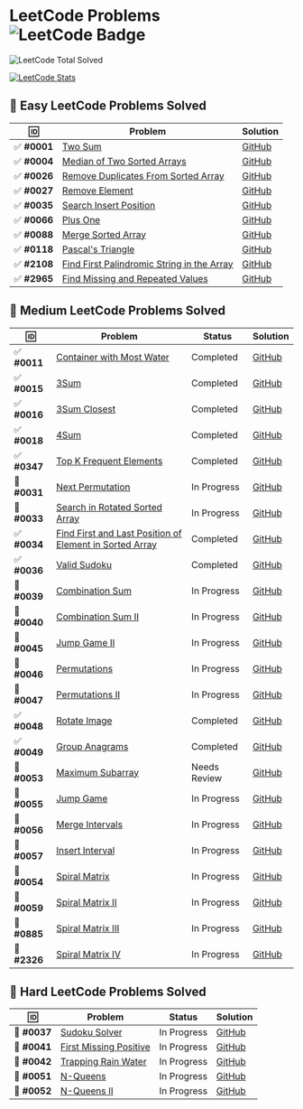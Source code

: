 # LeetCode Problems ![LeetCode Badge](https://img.shields.io/badge/LeetCode-000000?style=flat-square&logo=leetcode&logoColor=yellow)

<!-- LEETCODE:START -->
![LeetCode Total Solved](https://img.shields.io/badge/LeetCode_Solved-159-orange?style=for-the-badge&logo=leetcode)
<!-- LEETCODE:END -->

[![LeetCode Stats](https://leetcard.jacoblin.cool/srazeen?theme=dark&font=Karma&ext=activity)](https://leetcode.com/your_leetcode_username)

## 🎯 Easy LeetCode Problems Solved  

| 🆔 | Problem | Solution |
|----|---------|----------|
| ✅ **#0001** | [Two Sum](https://leetcode.com/problems/two-sum/) | [GitHub](https://github.com/Razeen-Shaikh/leetcode/tree/main/problems/0001.two-sums) |
| ✅ **#0004** | [Median of Two Sorted Arrays](https://leetcode.com/problems/median-of-two-sorted-arrays/) | [GitHub](https://github.com/Razeen-Shaikh/leetcode/tree/main/problems/0004.median-of-two-sorted-arrays) |
| ✅ **#0026** | [Remove Duplicates From Sorted Array](https://leetcode.com/problems/remove-duplicates-from-sorted-array/) | [GitHub](https://github.com/Razeen-Shaikh/leetcode/tree/main/problems/0026.remove-duplicates-from-sorted-array) |
| ✅ **#0027** | [Remove Element](https://leetcode.com/problems/remove-element/) | [GitHub](https://github.com/Razeen-Shaikh/leetcode/tree/main/problems/0027.remove-element) |
| ✅ **#0035** | [Search Insert Position](https://leetcode.com/problems/search-insert-position/) | [GitHub](https://github.com/Razeen-Shaikh/leetcode/tree/main/problems/0035.search-insert-position) |
| ✅ **#0066** | [Plus One](https://leetcode.com/problems/plus-one/) | [GitHub](https://github.com/Razeen-Shaikh/leetcode/tree/main/problems/0066.plus-one) |
| ✅ **#0088** | [Merge Sorted Array](https://leetcode.com/problems/merge-sorted-array/) | [GitHub](https://github.com/Razeen-Shaikh/leetcode/tree/main/problems/0088.merge-sorted-array) |
| ✅ **#0118** | [Pascal's Triangle](https://leetcode.com/problems/pascals-triangle/) | [GitHub](https://github.com/Razeen-Shaikh/leetcode/tree/main/problems/0118.pascal's-triangle) |
| ✅ **#2108** | [Find First Palindromic String in the Array](https://leetcode.com/problems/find-first-palindromic-string-in-the-array/) | [GitHub](https://github.com/Razeen-Shaikh/leetcode/tree/main/problems/2108.find-first-palindromic-string-in-the-array) |
| ✅ **#2965** | [Find Missing and Repeated Values](https://leetcode.com/problems/find-missing-and-repeated-values/) | [GitHub](https://github.com/Razeen-Shaikh/leetcode/tree/main/problems/2965.find-missing-and-repeated-values) |

## 🎯 Medium LeetCode Problems Solved

| 🆔 | Problem | Status | Solution |
|----|---------|--------|----------|
| ✅ **#0011** | [Container with Most Water](https://leetcode.com/problems/container-with-most-water/) | Completed | [GitHub](https://github.com/Razeen-Shaikh/leetcode/tree/main/problems/0011.container-with-most-water) |
| ✅ **#0015** | [3Sum](https://leetcode.com/problems/3sum/) | Completed | [GitHub](https://github.com/Razeen-Shaikh/leetcode/tree/main/problems/0015.3sum) |
| ✅ **#0016** | [3Sum Closest](https://leetcode.com/problems/3sum-closest/) | Completed | [GitHub](https://github.com/Razeen-Shaikh/leetcode/tree/main/problems/0016.3sum-closest) |
| ✅ **#0018** | [4Sum](https://leetcode.com/problems/4sum/) | Completed | [GitHub](https://github.com/Razeen-Shaikh/leetcode/tree/main/problems/0018.4sum) |
| ✅ **#0347** | [Top K Frequent Elements](https://leetcode.com/problems/top-k-frequent-elements/) | Completed | [GitHub](https://github.com/Razeen-Shaikh/leetcode/tree/main/problems/0347.top-k-frequent-elements) |
| 🚧 **#0031** | [Next Permutation](https://leetcode.com/problems/next-permutation/) | In Progress | [GitHub](https://github.com/Razeen-Shaikh/leetcode/tree/main/problems/0031.next-permutation) |
| 🚧 **#0033** | [Search in Rotated Sorted Array](https://leetcode.com/problems/search-in-rotated-sorted-array/) | In Progress | [GitHub](https://github.com/Razeen-Shaikh/leetcode/tree/main/problems/0033.search-in-rotated-sorted-array) |
| ✅ **#0034** | [Find First and Last Position of Element in Sorted Array](https://leetcode.com/problems/find-first-and-last-position-of-element/) | Completed | [GitHub](https://github.com/Razeen-Shaikh/leetcode/tree/main/problems/0034.find-first-and-last-position-of-element) |
| ✅ **#0036** | [Valid Sudoku](https://leetcode.com/problems/valid-sudoku/) | Completed | [GitHub](https://github.com/Razeen-Shaikh/leetcode/tree/main/problems/0036.valid-sudoku) |
| 🚧 **#0039** | [Combination Sum](https://leetcode.com/problems/combination-sum/) | In Progress | [GitHub](https://github.com/Razeen-Shaikh/leetcode/tree/main/problems/0039.combination-sum) |
| 🚧 **#0040** | [Combination Sum II](https://leetcode.com/problems/combination-sum-ii/) | In Progress | [GitHub](https://github.com/Razeen-Shaikh/leetcode/tree/main/problems/0040.combination-sum-ii) |
| 🚧 **#0045** | [Jump Game II](https://leetcode.com/problems/jump-game-ii/) | In Progress | [GitHub](https://github.com/Razeen-Shaikh/leetcode/tree/main/problems/0045.jump-game-ii) |
| 🚧 **#0046** | [Permutations](https://leetcode.com/problems/permutations/) | In Progress | [GitHub](https://github.com/Razeen-Shaikh/leetcode/tree/main/problems/0046.permutations) |
| 🚧 **#0047** | [Permutations II](https://leetcode.com/problems/permutations-ii/) | In Progress | [GitHub](https://github.com/Razeen-Shaikh/leetcode/tree/main/problems/0047.permutations-ii) |
| ✅ **#0048** | [Rotate Image](https://leetcode.com/problems/rotate-image/) | Completed | [GitHub](https://github.com/Razeen-Shaikh/leetcode/tree/main/problems/0048.rotate-image) |
| ✅ **#0049** | [Group Anagrams](https://leetcode.com/problems/group-anagrams/) | Completed | [GitHub](https://github.com/Razeen-Shaikh/leetcode/tree/main/problems/0049.group-anagrams) |
| 🤔 **#0053** | [Maximum Subarray](https://leetcode.com/problems/maximum-subarray/) | Needs Review | [GitHub](https://github.com/Razeen-Shaikh/leetcode/tree/main/problems/0053.maximum-subarray) |
| 🚧 **#0055** | [Jump Game](https://leetcode.com/problems/jump-game/) | In Progress | [GitHub](https://github.com/Razeen-Shaikh/leetcode/tree/main/problems/0055.jump-game) |
| 🚧 **#0056** | [Merge Intervals](https://leetcode.com/problems/merge-intervals/) | In Progress | [GitHub](https://github.com/Razeen-Shaikh/leetcode/tree/main/problems/0056.merge-intervals) |
| 🚧 **#0057** | [Insert Interval](https://leetcode.com/problems/insert-interval/) | In Progress | [GitHub](https://github.com/Razeen-Shaikh/leetcode/tree/main/problems/0057.insert-interval) |
| 🚧 **#0054** | [Spiral Matrix](https://leetcode.com/problems/spiral-matrix/) | In Progress | [GitHub](https://github.com/Razeen-Shaikh/leetcode/tree/main/problems/0054.spiral-matrix) |
| 🚧 **#0059** | [Spiral Matrix II](https://leetcode.com/problems/spiral-matrix-ii/) | In Progress | [GitHub](https://github.com/Razeen-Shaikh/leetcode/tree/main/problems/0059.spiral-matrix-ii) |
| 🚧 **#0885** | [Spiral Matrix III](https://leetcode.com/problems/spiral-matrix-iii/) | In Progress | [GitHub](https://github.com/Razeen-Shaikh/leetcode/tree/main/problems/0885.spiral-matrix-iii) |
| 🚧 **#2326** | [Spiral Matrix IV](https://leetcode.com/problems/spiral-matrix-iv/) | In Progress | [GitHub](https://github.com/Razeen-Shaikh/leetcode/tree/main/problems/2326-spiral-matrix-iv) |

## 🎯 Hard LeetCode Problems Solved

| 🆔 | Problem | Status | Solution |
|----|---------|--------|----------|
| 🚧 **#0037** | [Sudoku Solver](https://leetcode.com/problems/sudoku-solver/) | In Progress | [GitHub](https://github.com/Razeen-Shaikh/leetcode/tree/main/problems/0037.sudoku-solver) |
| 🚧 **#0041** | [First Missing Positive](https://leetcode.com/problems/first-missing-positive/) | In Progress | [GitHub](https://github.com/Razeen-Shaikh/leetcode/tree/main/problems/0041.first-missing-positive) |
| 🚧 **#0042** | [Trapping Rain Water](https://leetcode.com/problems/trapping-rain-water/) | In Progress | [GitHub](https://github.com/Razeen-Shaikh/leetcode/tree/main/problems/0042.trapping-rain-water) |
| 🚧 **#0051** | [N-Queens](https://leetcode.com/problems/n-queens/) | In Progress | [GitHub](https://github.com/Razeen-Shaikh/leetcode/tree/main/problems/0051.n-queens) |
| 🚧 **#0052** | [N-Queens II](https://leetcode.com/problems/n-queens-ii/) | In Progress | [GitHub](https://github.com/Razeen-Shaikh/leetcode/tree/main/problems/0052.n-queens-ii) |

<!--  -->
<!-- 🚧 **[Unique Paths II](https://github.com/Razeen-Shaikh/leetcode/tree/main/problems/0063.unique-paths-ii)**

🚧 **[Minimum Path Sum](https://github.com/Razeen-Shaikh/leetcode/tree/main/problems/0064.minimum-path-sum)**

**[Text Justification](https://github.com/Razeen-Shaikh/leetcode/tree/main/problems/0067.text-justification)**

**[Set Matrix Zeroes](https://github.com/Razeen-Shaikh/leetcode/tree/main/problems/0073.set-matrix-zeroes)**

**[Search a 2D Matrix](https://github.com/Razeen-Shaikh/leetcode/tree/main/problems/0074.search-a-2d-matrix)**

**[Sort Colors](https://github.com/Razeen-Shaikh/leetcode/tree/main/problems/0075.sort-colors)**

**[Subsets](https://github.com/Razeen-Shaikh/leetcode/tree/main/problems/0078.subsets)**

**[Word Search](https://github.com/Razeen-Shaikh/leetcode/tree/main/problems/0079.word-search)**

**[Remove Duplicates from Sorted Array II](https://github.com/Razeen-Shaikh/leetcode/tree/main/problems/0080.remove-duplicates-from-sorted-array-ii)**

**[Largest Rectangle in Histogram](https://github.com/Razeen-Shaikh/leetcode/tree/main/problems/0084.largest-rectangle-in-histogram)**

**[Maximal Rectangle](https://github.com/Razeen-Shaikh/leetcode/tree/main/problems/0085.maximal-rectangle)**

**[Subsets II](https://github.com/Razeen-Shaikh/leetcode/tree/main/problems/0090.subsets-ii)**

**[Construct Binary Tree from Pre-order and In-order Traversal](https://github.com/Razeen-Shaikh/leetcode/tree/main/problems/0105.construct-binary-tree-from-preorder-and-inorder-traversal)**

**[Construct Binary Tree from In-order and Post-order Traversal](https://github.com/Razeen-Shaikh/leetcode/tree/main/problems/0106.construct-binary-tree-from-inorder-and-postorder-traversal)**

**[Convert Sorted Array to Binary Search Tree](https://github.com/Razeen-Shaikh/leetcode/tree/main/problems/0108.convert-sorted-array-to-binary-search-tree)**

**[Pascal's Triangle II](https://github.com/Razeen-Shaaikh/leetcode/tree/main/problems/0119.pascal's-triangle-ii)**

**[Triangle](https://github.com/Razeen-Shaaikh/leetcode/tree/main/problems/0120.triangle)**

**[Best Time To Buy and Sell Stock](https://github.com/Razeen-Shaaikh/leetcode/tree/main/problems/0121.best-time-to-buy-and-sell-stock)**

**[Best Time to Buy and Sell Stock II](https://github.com/Razeen-Shaikh/leetcode/tree/main/problems/0122.best-time-to-buy-and-sell-stock-ii)**

**[Best Time to Buy and Sell Stock III](https://github.com/Razeen-Shaikh/leetcode/tree/main/problems/0123.best-time-to-buy-and-sell-stock-iii)**

**[Longest Consecutive Sequence](https://github.com/Razeen-Shaikh/leetcode/tree/main/problems/0128.longest-consecutive-sequence)**

**[Surrounded Regions](https://github.com/Razeen-Shaikh/leetcode/tree/main/problems/0130.surrounded-regions)**

**[Gas Station](https://github.com/Razeen-Shaikh/leetcode/tree/main/problems/0134.gas-station)**

**[Candy](https://github.com/Razeen-Shaikh/leetcode/tree/main/problems/0135.candy)**

**[Single Number](https://github.com/Razeen-Shaikh/leetcode/tree/main/problems/0136.single-number)**

**[Single Number II](https://github.com/Razeen-Shaikh/leetcode/tree/main/problems/0137.single-number-ii)**

**[Word Break](https://github.com/Razeen-Shaikh/leetcode/tree/main/problems/0139.word-break)**

**[Word Break II](https://github.com/Razeen-Shaikh/leetcode/tree/main/problems/0140.word-break-ii)**

**[Max Points on a Line](https://github.com/Razeen-Shaikh/leetcode/tree/main/problems/0142.max-points-on-a-line)**

**[Evaluate Reverse Polish Notation](https://github.com/Razeen-Shaikh/leetcode/tree/main/problems/0144.evaluate-reverse-polish-notation)**

**[Maximum Product Subarray](https://github.com/Razeen-Shaikh/leetcode/tree/main/problems/0152.maximum-product-subarray)**

**[Find Minimum in Rotated Sorted Array](https://github.com/Razeen-Shaikh/leetcode/tree/main/problems/0153.find-minimum-in-rotated-sorted-array)**

**[Find Minimum in Rotated Sorted Array II](https://github.com/Razeen-Shaikh/leetcode/tree/main/problems/0154.find-minimum-in-rotated-sorted-array-ii)**

**[Read N Characters Given Read4](https://github.com/Razeen-Shaikh/leetcode/tree/main/problems/0157.read-n-characters-given-read4)**

**[Read N Characters Given Read4 II - Call multiple times](https://github.com/Razeen-Shaikh/leetcode/tree/main/problems/0158.read-n-characters-given-read4-ii-call-multiple-times)**

**[Find Peak Element](https://github.com/Razeen-Shaikh/leetcode/tree/main/problems/0162.find-peak-element)**

**[Missing Ranges](https://github.com/Razeen-Shaikh/leetcode/tree/main/problems/0163.missing-ranges)**

**[Maximum Gap](https://github.com/Razeen-Shaikh/leetcode/tree/main/problems/0164.maximum-gap)**

**[Two Sum II - Input Array is Sorted](https://github.com/Razeen-Shaikh/leetcode/tree/main/problems/0167.two-sum-ii-input-array-is-sorted)**

**[Majority Element](https://github.com/Razeen-Shaikh/leetcode/tree/main/problems/0169.majority-element)**

**[Two Sum III - Data structure design](https://github.com/Razeen-Shaikh/leetcode/tree/main/problems/0170.two-sum-iii-data-structure-design)**

**[Dungeon Game](https://github.com/Razeen-Shaikh/leetcode/tree/main/problems/0179.dungeon-game)**

**[Largest Number](https://github.com/Razeen-Shaikh/leetcode/tree/main/problems/0179.largest-number)**

**[Best Time to Buy and Sell Stock IV](https://github.com/Razeen-Shaikh/leetcode/tree/main/problems/0187.best-time-to-buy-and-sell-stock-iv)**

**[Rotate Array](https://github.com/Razeen-Shaikh/leetcode/tree/main/problems/0189.rotate-array)**

**[House Robber](https://github.com/Razeen-Shaikh/leetcode/tree/main/problems/0198.house-robber)**

**[Number of Islands](https://github.com/Razeen-Shaikh/leetcode/tree/main/problems/0200.number-of-islands)**

**[Count Primes](https://github.com/Razeen-Shaikh/leetcode/tree/main/problems/0202.count-primes)**

**[Minimum Size Subarray Sum](https://github.com/Razeen-Shaikh/leetcode/tree/main/problems/0203.minimum-size-subarray-sum)**

**[Word Search II](https://github.com/Razeen-Shaikh/leetcode/tree/main/problems/0212.word-search-ii)**

**[House Robber II](https://github.com/Razeen-Shaikh/leetcode/tree/main/problems/0213.house-robber-ii)**

**[Kth Largest Element in an Array](https://github.com/Razeen-Shaikh/leetcode/tree/main/problems/0215.kth-largest-element-in-an-array)**

**[Combination Sum III](https://github.com/Razeen-Shaikh/leetcode/tree/main/problems/0216.combination-sum-iii)**

**[Contains Duplicate](https://github.com/Razeen-Shaikh/leetcode/tree/main/problems/0217.contains-duplicate)**

**[The Skyline Problem](https://github.com/Razeen-Shaikh/leetcode/tree/main/problems/0218.the-skyline-problem)**

**[Contain Duplicate II](https://github.com/Razeen-Shaikh/leetcode/tree/main/problems/0219.contain-duplicate-ii)**

**[Contain Duplicate III](https://github.com/Razeen-Shaikh/leetcode/tree/main/problems/0220.contain-duplicate-iii)**

**[Maximal Square](https://github.com/Razeen-Shaikh/leetcode/tree/main/problems/0221.maximal-square)**

**[Summary Ranges](https://github.com/Razeen-Shaikh/leetcode/tree/main/problems/0228.summary-ranges)**

**[Majority Element II](https://github.com/Razeen-Shaikh/leetcode/tree/main/problems/0229.majority-element-ii)**

**[Add Two Numbers](https://github.com/Razeen-Shaikh/leetcode/tree/main/problems/0002.add-two-numbers)**

**[Longest Substring Without Repeating Characters](https://github.com/Razeen-Shaikh/leetcode/tree/main/problems/0003.longest-substring-without-repeating-characters)**

**[Longest Palindromic Substring](https://github.com/Razeen-Shaikh/leetcode/tree/main/problems/0005.longest-palindromic-substring)**

**[ZigZag Conversion](https://github.com/Razeen-Shaikh/leetcode/tree/main/problems/0006.zigzag-conversion)**

**[Reverse Integer](https://github.com/Razeen-Shaikh/leetcode/tree/main/problems/0007.reverse-integer)**

**[String to Integer - atoi](https://github.com/Razeen-Shaikh/leetcode/tree/main/problems/0008.string-to-integer)**

**[Palindrome Number](https://github.com/Razeen-Shaikh/leetcode/tree/main/problems/0009.palindrome-number)**

**[Regular Expression Matching](https://github.com/Razeen-Shaikh/leetcode/tree/main/problems/0010.regular-expression-matching)**

**[Integer To Roman](https://github.com/Razeen-Shaikh/leetcode/tree/main/problems/0012.integer-to-roman)**

**[Roman To Integer](https://github.com/Razeen-Shaikh/leetcode/tree/main/problems/0013.roman-to-integer)**

**[Longest Common Prefix](https://github.com/Razeen-Shaikh/leetcode/tree/main/problems/0014.longest-common-prefix)**

**[Letter Combinations of a Phone Number](https://github.com/Razeen-Shaikh/leetcode/tree/main/problems/0017.letter-combinations-of-a-phone-number)**

**[Remove Nth Node From End of List](https://github.com/Razeen-Shaikh/leetcode/tree/main/problems/0019.remove-nth-node-from-end-of-list)**

**[Valid Parentheses](https://github.com/Razeen-Shaikh/leetcode/tree/main/problems/0020.valid-parentheses)**

**[Merge Two Sorted Lists](https://github.com/Razeen-Shaikh/leetcode/tree/main/problems/0021.merge-two-sorted-lists)**

**[Generate Parentheses](https://github.com/Razeen-Shaikh/leetcode/tree/main/problems/0022.generate-parentheses)**

**[Merge k Sorted Lists](https://github.com/Razeen-Shaikh/leetcode/tree/main/problems/0023.merge-k-sorted-lists)**

**[Swap Nodes in Pairs](https://github.com/Razeen-Shaikh/leetcode/tree/main/problems/0024.swap-nodes-in-pairs)**

**[Reverse Nodes in k Group](https://github.com/Razeen-Shaikh/leetcode/tree/main/problems/0025.reverse-nodes-in-k-group)**

**[Find the Index of the first occurence in a string](https://github.com/Razeen-Shaikh/leetcode/tree/main/problems/0028.find-the-index-of-the-first-occurrence-in-a-string)**

**[Divide Two Integers](https://github.com/Razeen-Shaikh/leetcode/tree/main/problems/0029.divide-two-numbers)**

**[Substring with Concatenation of All Words](https://github.com/Razeen-Shaikh/leetcode/tree/main/problems/0030.substring-with-concatenation-of-all-words)**

**[Next Permutation](https://github.com/Razeen-Shaikh/leetcode/tree/main/problems/0031.next-permutation)**

**[Longest Valid Parentheses](https://github.com/Razeen-Shaikh/leetcode/tree/main/problems/0032.longest-valid-parentheses)**

**[Search in Rotated Sorted Array](https://github.com/Razeen-Shaikh/leetcode/tree/main/problems/0033.search-in-rotated-sorted-array)**

**[Length of Last Word](https://github.com/Razeen-Shaikh/leetcode/tree/main/problems/0058.length-of-last-word)**

**[Sqrt of X](https://github.com/Razeen-Shaikh/leetcode/tree/main/problems/0069.sqrt-of-x)**

**[Minimum Window Substring](https://github.com/Razeen-Shaikh/leetcode/tree/main/problems/0076.minimum-window-substring)**

**[Binary Tree Inorder Traversal](https://github.com/Razeen-Shaikh/leetcode/tree/main/problems/0094.binary-tree-inorder-traversal)**

**[Validate Binary Search Tree](https://github.com/Razeen-Shaikh/leetcode/tree/main/problems/0098.validate-binary-search-tree)**

**[Binary Tree Level Order Traversal](https://github.com/Razeen-Shaaikh/leetcode/tree/main/problems/0102.binary-tree-level-order-traversal)**

**[Maximum Depth of Binary Tree](https://github.com/Razeen-Shaaikh/leetcode/tree/main/problems/0104.maximum-depth-of-binary-tree)**

**[Valid Palindrome](https://github.com/Razeen-Shaikh/leetcode/tree/main/problems/0125.valid-palindrome)**

**[Linked List Cycle II](https://github.com/Razeen-Shaikh/leetcode/tree/main/problems/0142.linked-list-cycle-ii)**

**[Binary Tree Preorder Traversal](https://github.com/Razeen-Shaikh/leetcode/tree/main/problems/0144.binary-tree-preorder-traversal)**

**[Binary Tree Postorder Traversal](https://github.com/Razeen-Shaikh/leetcode/tree/main/problems/0145.binary-tree-postorder-traversal)**

**[Remove Linked List Elements](https://github.com/Razeen-Shaikh/leetcode/tree/main/problems/0203.remove-linked-list-elements)**

**[Isomorphic String](https://github.com/Razeen-Shaikh/leetcode/tree/main/problems/0205.isomorphic-strings)**

**[Reverse Linked List](https://github.com/Razeen-Shaikh/leetcode/tree/main/problems/0206.reverse-linked-list)**

**[Kth Largest Element in an Array](https://github.com/Razeen-Shaikh/leetcode/tree/main/problems/0215.kth-largest-element-in-an-array)**

**[kth largest element in an array](https://github.com/Razeen-Shaikh/leetcode/tree/main/problems/0215.kth-largest-element-in-an-array)**

**[Contains Duplicate](https://github.com/Razeen-Shaikh/leetcode/tree/main/problems/0217.contains-duplicate)**

**[Invert Binary Tree](https://github.com/Razeen-Shaikh/leetcode/tree/main/problems/0226.invert-binary-tree)**

**[Search a 2D Matrix II](https://github.com/Razeen-Shaikh/leetcode/tree/main/problems/0240.search-a-2d-matrix-ii)**

**[Single Element in a Sorted Array](https://github.com/Razeen-Shaikh/leetcode/tree/main/problems/0540.single-element-in-a-sorted-array)**

**[Find Customer Refree](https://github.com/Razeen-Shaikh/leetcode/tree/main/problems/sql50/584.find-customer-refree)**

**[N-ary Tree Preorder Traversal](https://github.com/Razeen-Shaikh/leetcode/tree/main/problems/0589.n-ary-treepreorder-traversal)**

**[Design Circular Queue](https://github.com/Razeen-Shaikh/leetcode/tree/main/problems/0622.design-circular-queue)**

**[Insert into a Binary Search Tree](https://github.com/Razeen-Shaikh/leetcode/tree/main/problems/0701.insert-into-a-binary-search-tree)**

**[Peak Index in a Mountain Array](https://github.com/Razeen-Shaikh/leetcode/tree/main/problems/0852.peak-index-in-a-mountain-array)**

**[Sort an Array](https://github.com/Razeen-Shaikh/leetcode/tree/main/problems/0912.sort-an-array)**

**[Squares of a Sorted Array](https://github.com/Razeen-Shaikh/leetcode/tree/main/problems/0977.squares-of-a-sorted-array)**

**[Pairs of Songs With Total Durations Divisible by 60](https://github.com/Razeen-Shaikh/leetcode/tree/main/problems/1010.pairs-of-songs-with-total-durations-divisible-by60)**

**[Height Checker](https://github.com/Razeen-Shaikh/leetcode/tree/main/problems/1051.height-checker)**

**[Duplicate Zeros](https://github.com/Razeen-Shaikh/leetcode/tree/main/problems/1089.duplicate-zeros)**

**[Convert Binary Number in a Linked List to Integer](https://github.com/Razeen-Shaikh/leetcode/tree/main/problems/1290.convert-binary-number-in-a-linked-list-to-integer)**

**[Find Numbers with Even Number of Digits](https://github.com/Razeen-Shaikh/leetcode/tree/main/problems/1295.find-numbers-with-even-number-of-digits)**

**[Replace Elements with Greatest Element on Right Side](https://github.com/Razeen-Shaikh/leetcode/tree/main/problems/1299.replace-elements-with-greatest-element-on-right-side)**

**[Check If N and Its Double Exist](https://github.com/Razeen-Shaikh/leetcode/tree/main/problems/1346.check-if-n-and-its-double-exist)**

**[Count Negative Numbers in a Sorted Matrix](https://github.com/Razeen-Shaikh/leetcode/tree/main/problems/1351.count-negative-numbers-in-a-sorted-matrix)**

**[Running Sum of 1d Array](https://github.com/Razeen-Shaikh/leetcode/tree/main/problems/1480.running-sum-of-1d-array)**

**[Concatenation of Consecutive Binary Numbers](https://github.com/Razeen-Shaikh/leetcode/tree/main/problems/1680.concatenation-of-consecutive-binary-numbers)**

**[Determine if string halves are alike](https://github.com/Razeen-Shaikh/leetcode/tree/main/problems/1704.determine-if-string-halves-are-alike)**

**[Swapping Nodes in a Linked List](https://github.com/Razeen-Shaikh/leetcode/tree/main/problems/1721.swapping-nodes-in-a-linked-list)**

**[Recyclable and Low Fat Products](https://github.com/Razeen-Shaikh/leetcode/tree/main/problems/sql50/1757.recyclable-and-low-fat-products)** -->

<!-- "🚧" (in progress, actively working on)
"🤔" (struggling, needs review)
"📝" (Completed but need to review the solution)
 -->
